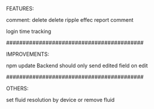 
FEATURES:

comment: delete
delete ripple effec
report comment

login time tracking

##########################################

IMPROVEMENTS:

npm update
Backend should only send edited field on edit

##########################################

OTHERS:

set fluid resolution by device
or remove fluid

